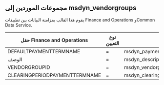 ## <a name="vendor-groups-to-msdyn_vendorgroups"></a>مجموعات الموردين إلى msdyn_vendorgroups

يقوم هذا القالب بمزامنة البيانات بين تطبيقات Finance and Operations وCommon Data Service.

حقل Finance and Operations | نوع التعيين | حقل Dynamics 365 الآخر | القيمة الافتراضية
---|---|---|---
DEFAULTPAYMENTTERMNAME | = | msdyn_paymentterms.msdyn_name | 
الوصف | = | msdyn_description | 
VENDORGROUPID | = | msdyn_vendorgroup | 
CLEARINGPERIODPAYMENTTERMNAME | = | msdyn_clearingperiodpaymentpermname.msdyn_name | 

